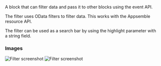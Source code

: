A block that can filter data and pass it to other blocks using the event API.

The filter uses OData filters to filter data. This works with the Appsemble resource API.

The filter can be used as a search bar by using the highlight parameter with a string field.

### Images

![Filter screenshot](https://gitlab.com/appsemble/appsemble/-/raw/0.24.2/config/assets/filter.png)
![Filter screenshot](https://gitlab.com/appsemble/appsemble/-/raw/0.24.2/config/assets/filter-search-bar.png)
